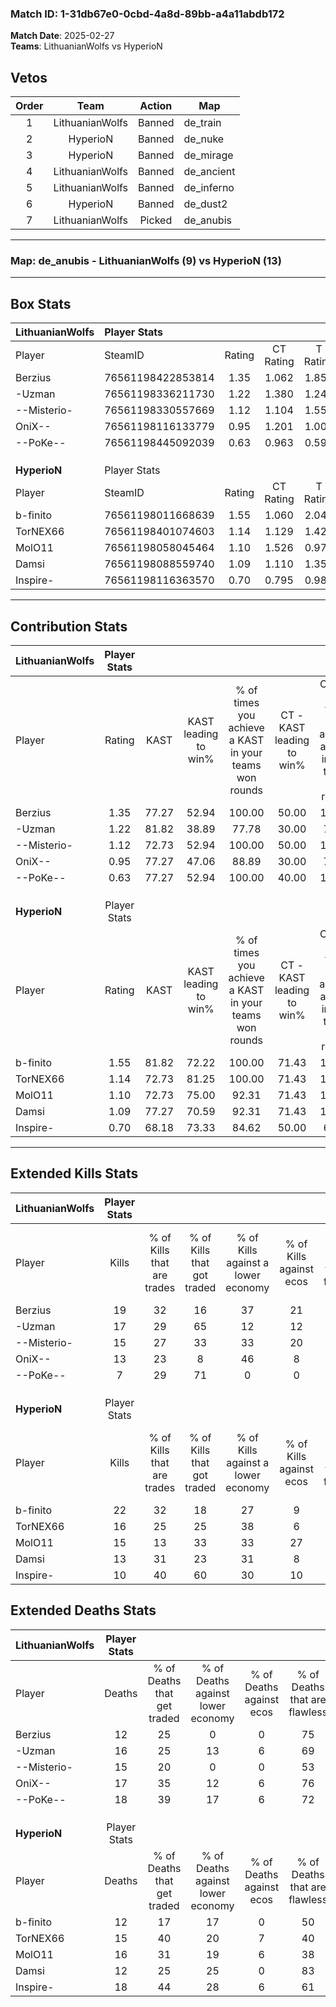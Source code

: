 ### Match ID: 1-31db67e0-0cbd-4a8d-89bb-a4a11abdb172  
**Match Date**: 2025-02-27  
**Teams**: LithuanianWolfs vs HyperioN  

## Vetos  

| Order | Team | Action | Map |
| :---: | :--: | :----: | --- |
| 1 | LithuanianWolfs | Banned | de_train |
| 2 | HyperioN | Banned | de_nuke |
| 3 | HyperioN | Banned | de_mirage |
| 4 | LithuanianWolfs | Banned | de_ancient |
| 5 | LithuanianWolfs | Banned | de_inferno |
| 6 | HyperioN | Banned | de_dust2 |
| 7 | LithuanianWolfs | Picked | de_anubis |

---  

### **Map**: de_anubis - LithuanianWolfs (9) vs HyperioN (13)  
---  

## Box Stats  

| **LithuanianWolfs** | Player Stats      |        |           |          |       |      |       |         |        |      |     |
| :- | :- | :-: | :-: | :-: | :-: | :-: | :-: | :-: | :-: | :-: | :-: |
| Player              | SteamID           | Rating | CT Rating | T Rating | KAST  | ADR  | Kills | Assists | Deaths | K/D  | HS% |
| Berzius             | 76561198422853814 |  1.35  |   1.062   |  1.855   | 77.27 | 80.7 |  19   |    2    |   12   | 1.58 | 26  |
| -Uzman              | 76561198336211730 |  1.22  |   1.380   |  1.247   | 81.82 | 81.9 |  17   |    4    |   16   | 1.06 | 58  |
| --Misterio-         | 76561198330557669 |  1.12  |   1.104   |  1.553   | 72.73 | 85.0 |  15   |    6    |   15   | 1.00 | 60  |
| OniX--              | 76561198116133779 |  0.95  |   1.201   |  1.002   | 77.27 | 67.2 |  13   |    2    |   17   | 0.76 | 53  |
| --PoKe--            | 76561198445092039 |  0.63  |   0.963   |  0.596   | 77.27 | 43.1 |   7   |    5    |   18   | 0.39 | 42  |
|                     |                   |        |           |          |       |      |       |         |        |      |     |
|                     |                   |        |           |          |       |      |       |         |        |      |     |
|                     |                   |        |           |          |       |      |       |         |        |      |     |
| **HyperioN**        | Player Stats      |        |           |          |       |      |       |         |        |      |     |
| Player              | SteamID           | Rating | CT Rating | T Rating | KAST  | ADR  | Kills | Assists | Deaths | K/D  | HS% |
| b-finito            | 76561198011668639 |  1.55  |   1.060   |  2.044   | 81.82 | 95.0 |  22   |    2    |   12   | 1.83 | 50  |
| TorNEX66            | 76561198401074603 |  1.14  |   1.129   |  1.427   | 72.73 | 78.9 |  16   |    6    |   15   | 1.07 | 50  |
| MolO11              | 76561198058045464 |  1.10  |   1.526   |  0.971   | 72.73 | 84.9 |  15   |    8    |   16   | 0.94 | 66  |
| Damsi               | 76561198088559740 |  1.09  |   1.110   |  1.358   | 77.27 | 67.7 |  13   |    6    |   12   | 1.08 | 23  |
| Inspire-            | 76561198116363570 |  0.70  |   0.795   |  0.983   | 68.18 | 49.0 |  10   |    6    |   18   | 0.56 | 70  |
---  

## Contribution Stats  

| **LithuanianWolfs** | Player Stats |       |                      |                                                        |                           |                                                             |                          |                                                            |
| :- | :-: | :-: | :-: | :-: | :-: | :-: | :-: | :-: |
| Player              |    Rating    | KAST  | KAST leading to win% | % of times you achieve a KAST in your teams won rounds | CT - KAST leading to win% | CT - % of times you achieve a KAST in your teams won rounds | T - KAST leading to win% | T - % of times you achieve a KAST in your teams won rounds |
| Berzius             |     1.35     | 77.27 |        52.94         |                         100.00                         |           50.00           |                           100.00                            |          55.56           |                           100.00                           |
| -Uzman              |     1.22     | 81.82 |        38.89         |                         77.78                          |           30.00           |                            75.00                            |          50.00           |                           80.00                            |
| --Misterio-         |     1.12     | 72.73 |        52.94         |                         100.00                         |           50.00           |                           100.00                            |          55.56           |                           100.00                           |
| OniX--              |     0.95     | 77.27 |        47.06         |                         88.89                          |           30.00           |                            75.00                            |          71.43           |                           100.00                           |
| --PoKe--            |     0.63     | 77.27 |        52.94         |                         100.00                         |           40.00           |                           100.00                            |          71.43           |                           100.00                           |
|                     |              |       |                      |                                                        |                           |                                                             |                          |                                                            |
|                     |              |       |                      |                                                        |                           |                                                             |                          |                                                            |
|                     |              |       |                      |                                                        |                           |                                                             |                          |                                                            |
| **HyperioN**        | Player Stats |       |                      |                                                        |                           |                                                             |                          |                                                            |
| Player              |    Rating    | KAST  | KAST leading to win% | % of times you achieve a KAST in your teams won rounds | CT - KAST leading to win% | CT - % of times you achieve a KAST in your teams won rounds | T - KAST leading to win% | T - % of times you achieve a KAST in your teams won rounds |
| b-finito            |     1.55     | 81.82 |        72.22         |                         100.00                         |           71.43           |                           100.00                            |          72.73           |                           100.00                           |
| TorNEX66            |     1.14     | 72.73 |        81.25         |                         100.00                         |           71.43           |                           100.00                            |          88.89           |                           100.00                           |
| MolO11              |     1.10     | 72.73 |        75.00         |                         92.31                          |           71.43           |                           100.00                            |          77.78           |                           87.50                            |
| Damsi               |     1.09     | 77.27 |        70.59         |                         92.31                          |           71.43           |                           100.00                            |          70.00           |                           87.50                            |
| Inspire-            |     0.70     | 68.18 |        73.33         |                         84.62                          |           50.00           |                            60.00                            |          88.89           |                           100.00                           |
---  

## Extended Kills Stats  

| **LithuanianWolfs** | Player Stats |                            |                            |                                    |                         |                              |                                 |                                       |                    |           |
| :- | :-: | :-: | :-: | :-: | :-: | :-: | :-: | :-: | :-: | :-: |
| Player              |    Kills     | % of Kills that are trades | % of Kills that got traded | % of Kills against a lower economy | % of Kills against ecos | % of Kills that are flawless | % of Kills that are close duels | % of Kills that are assisted by flash | Pistol Round Kills | AWP Kills |
| Berzius             |      19      |             32             |             16             |                 37                 |           21            |              53              |               11                |                   0                   |         9          |     1     |
| -Uzman              |      17      |             29             |             65             |                 12                 |           12            |              59              |               12                |                   6                   |         0          |     4     |
| --Misterio-         |      15      |             27             |             33             |                 33                 |           20            |              73              |                7                |                  13                   |         0          |     0     |
| OniX--              |      13      |             23             |             8              |                 46                 |            8            |              46              |                8                |                   0                   |         0          |     0     |
| --PoKe--            |      7       |             29             |             71             |                 0                  |            0            |              29              |               14                |                   0                   |         0          |     1     |
|                     |              |                            |                            |                                    |                         |                              |                                 |                                       |                    |           |
|                     |              |                            |                            |                                    |                         |                              |                                 |                                       |                    |           |
|                     |              |                            |                            |                                    |                         |                              |                                 |                                       |                    |           |
| **HyperioN**        | Player Stats |                            |                            |                                    |                         |                              |                                 |                                       |                    |           |
| Player              |    Kills     | % of Kills that are trades | % of Kills that got traded | % of Kills against a lower economy | % of Kills against ecos | % of Kills that are flawless | % of Kills that are close duels | % of Kills that are assisted by flash | Pistol Round Kills | AWP Kills |
| b-finito            |      22      |             32             |             18             |                 27                 |            9            |              86              |                5                |                   9                   |         0          |     2     |
| TorNEX66            |      16      |             25             |             25             |                 38                 |            6            |              63              |               25                |                   6                   |         0          |     2     |
| MolO11              |      15      |             13             |             33             |                 33                 |           27            |              47              |                7                |                   7                   |         0          |     1     |
| Damsi               |      13      |             31             |             23             |                 31                 |            8            |             100              |               15                |                   0                   |         7          |     1     |
| Inspire-            |      10      |             40             |             60             |                 30                 |           10            |              50              |               20                |                   0                   |         0          |     0     |
## Extended Deaths Stats  

| **LithuanianWolfs** | Player Stats |                             |                                   |                          |                               |                            |                           |               |
| :- | :-: | :-: | :-: | :-: | :-: | :-: | :-: | :-: |
| Player              |    Deaths    | % of Deaths that get traded | % of Deaths against lower economy | % of Deaths against ecos | % of Deaths that are flawless | % of Deaths that are close | % of Deaths while blinded | Deaths to AWP |
| Berzius             |      12      |             25              |                 0                 |            0             |              75               |             17             |             8             |       2       |
| -Uzman              |      16      |             25              |                13                 |            6             |              69               |             19             |             6             |       0       |
| --Misterio-         |      15      |             20              |                 0                 |            0             |              53               |             13             |            13             |       2       |
| OniX--              |      17      |             35              |                12                 |            6             |              76               |             12             |             0             |       3       |
| --PoKe--            |      18      |             39              |                17                 |            6             |              72               |             6              |             0             |       0       |
|                     |              |                             |                                   |                          |                               |                            |                           |               |
|                     |              |                             |                                   |                          |                               |                            |                           |               |
|                     |              |                             |                                   |                          |                               |                            |                           |               |
| **HyperioN**        | Player Stats |                             |                                   |                          |                               |                            |                           |               |
| Player              |    Deaths    | % of Deaths that get traded | % of Deaths against lower economy | % of Deaths against ecos | % of Deaths that are flawless | % of Deaths that are close | % of Deaths while blinded | Deaths to AWP |
| b-finito            |      12      |             17              |                17                 |            0             |              50               |             8              |             0             |       1       |
| TorNEX66            |      15      |             40              |                20                 |            7             |              40               |             13             |            13             |       3       |
| MolO11              |      16      |             31              |                19                 |            6             |              38               |             13             |             0             |       1       |
| Damsi               |      12      |             25              |                25                 |            0             |              83               |             8              |             0             |       2       |
| Inspire-            |      18      |             44              |                28                 |            6             |              61               |             6              |             6             |       2       |
